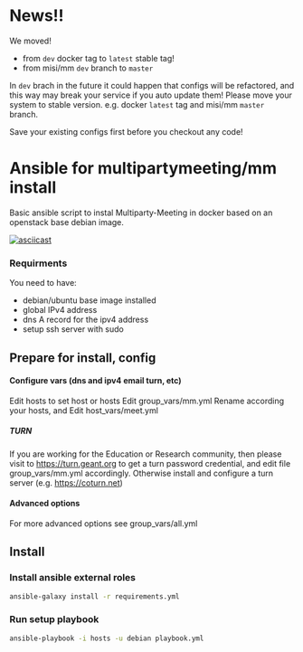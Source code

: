 
# News!!
We moved! 
* from `dev` docker tag to `latest` stable tag! 
* from misi/mm `dev` branch to `master`

In `dev` brach in the future it could happen that configs will be refactored, 
and this way may break your service if you auto update them!
Please move your system to stable version. 
e.g. docker `latest` tag and misi/mm `master` branch.

Save your existing configs first before you checkout any code!

# Ansible for multipartymeeting/mm install

Basic ansible script to instal Multiparty-Meeting in docker based on an openstack base debian image.

[![asciicast](https://asciinema.org/a/311365.svg)](https://asciinema.org/a/311365)

### Requirments
You need to have:
* debian/ubuntu base image installed
* global IPv4 address
* dns A record for the ipv4 address
* setup ssh server with sudo

## Prepare for install, config

#### Configure vars (dns and ipv4 email turn, etc)
Edit hosts to set host or hosts
Edit group_vars/mm.yml
Rename according your hosts, and Edit host_vars/meet.yml

##### TURN

If you are working for the Education or Research community, 
then please visit to https://turn.geant.org
 to get a turn password credential,
 and edit file group_vars/mm.yml accordingly.
Otherwise install and configure a turn server (e.g. https://coturn.net)

#### Advanced options
For more advanced options see group_vars/all.yml

## Install

### Install ansible external roles

```bash
ansible-galaxy install -r requirements.yml
```

### Run setup playbook

```bash
ansible-playbook -i hosts -u debian playbook.yml
```
